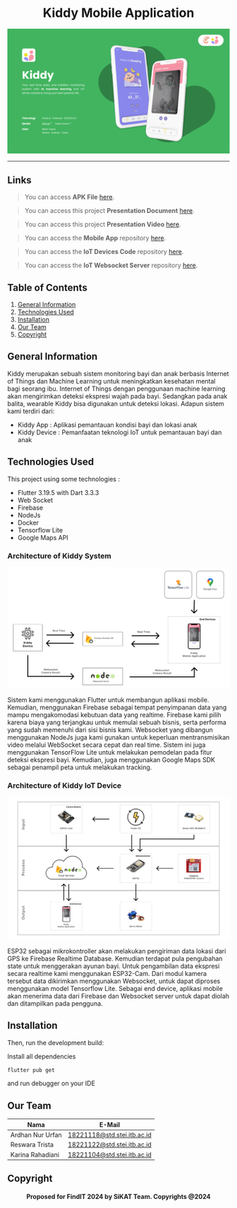 <h1 align="center">
   Kiddy Mobile Application
</h1>

<p align="center">
  <img src="docs/name_banner.png" width=600>
</p>

<hr>

## Links

> You can access **APK File** [here](https://drive.google.com/file/d/1og0wMm_1jk3bsnlmlk8XCl8vzXXy3PCT/view?usp=sharing).

> You can access this project **Presentation Document** [here](https://drive.google.com/file/d/1KRDr1wwKejeJXGlI_VPNDrc4_1aL7u0z/view?usp=sharing).

> You can access this project **Presentation Video** [here](https://drive.google.com/file/d/1ZAUNiemUF2mXBF-0BICi1y4XO3gFNh7M/view?usp=sharing).

> You can access the **Mobile App** repository [here](https://github.com/SiKAT-FindIT/kiddy).

> You can access the **IoT Devices Code** repository [here](https://github.com/SiKAT-FindIT/kiddy_iot).

> You can access the **IoT Websocket Server** repository [here](https://github.com/SiKAT-FindIT/kiddyserver).

## Table of Contents

1. [General Information](#general-information)
2. [Technologies Used](#technologies-used)
3. [Installation](#installation)
4. [Our Team](#team)
5. [Copyright](#copyright)

<a name="general-information">

## General Information

Kiddy merupakan sebuah sistem monitoring bayi dan anak berbasis Internet of Things dan Machine Learning untuk meningkatkan kesehatan mental bagi seorang ibu. Internet of Things dengan penggunaan machine learning akan mengirimkan deteksi ekspresi wajah pada bayi. Sedangkan pada anak balita, wearable Kiddy bisa digunakan untuk deteksi lokasi. Adapun sistem kami terdiri dari:

- Kiddy App : Aplikasi pemantauan kondisi bayi dan lokasi anak
- Kiddy Device : Pemanfaatan teknologi IoT untuk pemantauan bayi dan anak

<a name="technologies-used"></a>

## Technologies Used

This project using some technologies :

- Flutter 3.19.5 with Dart 3.3.3
- Web Socket
- Firebase
- NodeJs
- Docker
- Tensorflow Lite
- Google Maps API

### Architecture of Kiddy System

<p align="center">
  <img src="docs/system_architecture.png" width=600>
</p>

Sistem kami menggunakan Flutter untuk membangun aplikasi mobile. Kemudian, menggunakan Firebase sebagai tempat penyimpanan data yang mampu mengakomodasi kebutuan data yang realtime. Firebase kami pilih karena biaya yang terjangkau untuk memulai sebuah bisnis, serta performa yang sudah memenuhi dari sisi bisnis kami. Websocket yang dibangun menggunakan NodeJs juga kami gunakan untuk keperluan mentransmisikan video melalui WebSocket secara cepat dan real time. Sistem ini juga menggunakan TensorFlow Lite untuk melakukan pemodelan pada fitur deteksi ekspresi bayi. Kemudian, juga menggunakan Google Maps SDK sebagai penampil peta untuk melakukan tracking.

### Architecture of Kiddy IoT Device

<p align="center">
  <img src="docs/hardware_architecture.png" width=600>
</p>

ESP32 sebagai mikrokontroller akan melakukan pengiriman data lokasi dari GPS ke Firebase Realtime Database. Kemudian terdapat pula pengubahan state untuk menggerakan ayunan bayi. Untuk pengambilan data ekspresi secara realtime kami menggunakan ESP32-Cam. Dari modul kamera tersebut data dikirimkan menggunakan Websocket, untuk dapat diproses menggunakan model Tensorflow Lite. Sebagai end device, aplikasi mobile akan menerima data dari Firebase dan Websocket server untuk dapat diolah dan ditampilkan pada pengguna.

<a name="installation">

## Installation

Then, run the development build:

Install all dependencies

```bash
flutter pub get
```

and run debugger on your IDE

<a name="team">

## Our Team

| Nama             | E-Mail                      |
| ---------------- | --------------------------- |
| Ardhan Nur Urfan | 18221118@std.stei.itb.ac.id |
| Reswara Trista   | 18221122@std.stei.itb.ac.id |
| Karina Rahadiani | 18221104@std.stei.itb.ac.id |

<a name="copyright"></a>

## Copyright

<h4 align="center">
  Proposed for FindIT 2024 by SiKAT Team. Copyrights @2024
</h4>

</hr>

